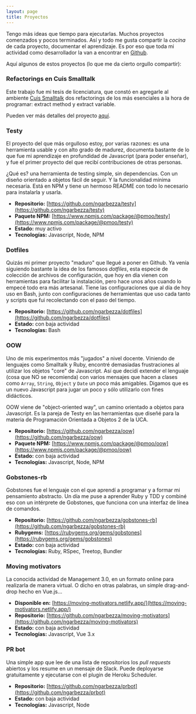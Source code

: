```yaml
---
layout: page
title: Proyectos
---
```


Tengo más ideas que tiempo para ejecutarlas. Muchos proyectos comenzados y pocos terminados. Así y todo me gusta
compartir la _cocina_ de cada proyecto, documentar el aprendizaje. Es por eso que toda mi actividad como desarrollador
la van a encontrar en [Github](https://github.com/ngarbezza).

Aquí algunos de estos proyectos (lo que me da cierto orgullo compartir): 

### Refactorings en Cuis Smalltalk

Este trabajo fue mi tesis de licenciatura, que constó en agregarle al ambiente [Cuis Smalltalk](https://github.com/Cuis-Smalltalk/Cuis-Smalltalk-Dev)
dos refactorings de los más esenciales a la hora de programar: extract method y extract variable.

Pueden ver más detalles del proyecto [aquí](/proyectos/tesis-licenciatura-unq).

### Testy

El proyecto del que más orgulloso estoy, por varias razones: es una herramienta usable y con alto grado de madurez,
documenta bastante de lo que fue mi aprendizaje en profundidad de Javascript (para poder enseñar), y fue el primer
proyecto del que recibí contribuciones de otras personas.

¿Qué es? una herramienta de testing simple, sin dependencias. Con un diseño orientado a objetos fácil de seguir. Y la
funcionalidad mínima necesaria. Está en NPM y tiene un hermoso README con todo lo necesario para instalarla y usarla.

- **Repositorio:** [https://github.com/ngarbezza/testy](https://github.com/ngarbezza/testy)
- **Paquete NPM:** [https://www.npmjs.com/package/@pmoo/testy](https://www.npmjs.com/package/@pmoo/testy)
- **Estado:** muy activo
- **Tecnologías:** Javascript, Node, NPM

### Dotfiles

Quizás mi primer proyecto "maduro" que llegué a poner en Github. Ya venía siguiendo bastante la idea de los famosos
_dotfiles_, esta especie de colección de archivos de configuración, que hoy en día vienen con herramientas para facilitar
la instalación, pero hace unos años cuando lo empecé todo era más artesanal. Tiene las configuraciones que al día de hoy
uso en Bash, junto con configuraciones de herramientas que uso cada tanto y scripts que fui recolectando con el paso del
tiempo.

- **Repositorio:** [https://github.com/ngarbezza/dotfiles](https://github.com/ngarbezza/dotfiles)
- **Estado:** con baja actividad
- **Tecnologías:** Bash

### OOW

Uno de mis experimentos más "jugados" a nivel docente. Viniendo de lenguajes como Smalltalk y Ruby, encontré demasiadas
frustraciones al utilizar los objetos "core" de Javascript. Así que decidí extender el lenguaje (cosa que NO se recomienda)
con varios mensajes que hacen a clases como `Array`, `String`, `Object` y `Date` un poco más amigables. Digamos que es
un nuevo Javascript para jugar un poco y sólo utilizarlo con fines didácticos.

OOW viene de "object-oriented way", un camino orientado a objetos para Javascript. Es la pareja de Testy en las herramientas
que diseñé para la materia de Programación Orientada a Objetos 2 de la UCA.

- **Repositorio:** [https://github.com/ngarbezza/oow](https://github.com/ngarbezza/oow)
- **Paquete NPM:** [https://www.npmjs.com/package/@pmoo/oow](https://www.npmjs.com/package/@pmoo/oow)
- **Estado:** con baja actividad
- **Tecnologías:** Javascript, Node, NPM

### Gobstones-rb

Gobstones fue el lenguaje con el que aprendí a programar y a formar mi pensamiento abstracto. Un día me puse a aprender
Ruby y TDD y combiné eso con un intérprete de Gobstones, que funciona con una interfaz de línea de comandos.

- **Repositorio:** [https://github.com/ngarbezza/gobstones-rb](https://github.com/ngarbezza/gobstones-rb)
- **Rubygems:** [https://rubygems.org/gems/gobstones](https://rubygems.org/gems/gobstones)
- **Estado:** con baja actividad
- **Tecnologías:** Ruby, RSpec, Treetop, Bundler

### Moving motivators

La conocida actividad de Management 3.0, en un formato online para realizarla de manera virtual. O dicho en otras palabras,
un simple drag-and-drop hecho en Vue.js...

- **Disponible en:** [https://moving-motivators.netlify.app/](https://moving-motivators.netlify.app/)
- **Repositorio:** [https://github.com/ngarbezza/moving-motivators](https://github.com/ngarbezza/moving-motivators)
- **Estado:** con baja actividad
- **Tecnologías:** Javascript, Vue 3.x

### PR bot

Una simple app que lee de una lista de repositorios los _pull requests_ abiertos y los resume en un mensaje de Slack.
Puede deployarse gratuitamente y ejecutarse con el plugin de Heroku Scheduler.

- **Repositorio:** [https://github.com/ngarbezza/prbot](https://github.com/ngarbezza/prbot)
- **Estado:** con baja actividad
- **Tecnologías:** Javascript, Node
